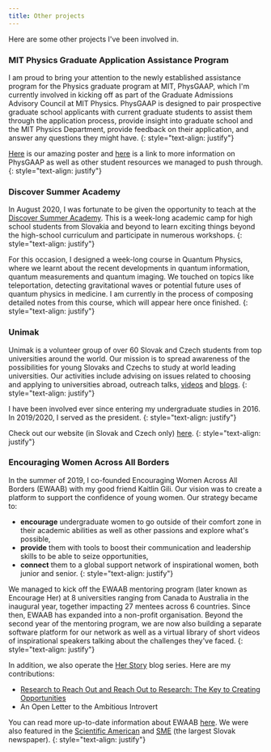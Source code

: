 ```yaml
---
title: Other projects
---
```


Here are some other projects I've been involved in.

### MIT Physics Graduate Application Assistance Program

I am proud to bring your attention to the newly established assistance program for the Physics graduate program at MIT, PhysGAAP, which I'm currently involved in kicking off as part of the Graduate Admissions Advisory Council at MIT Physics. PhysGAAP is designed to pair prospective graduate school applicants with current graduate students to assist them through the application process, provide insight into graduate school and the MIT Physics Department, provide feedback on their application, and answer any questions they might have.
{: style="text-align: justify"}

[Here](https://web.mit.edu/physics/prospective/graduate/PhysGAAP_poster.pdf) is our amazing poster and [here](https://web.mit.edu/physics/prospective/graduate/application_guidance.html) is a link to more information on PhysGAAP as well as other student resources we managed to push through.
{: style="text-align: justify"}

### Discover Summer Academy

In August 2020, I was fortunate to be given the opportunity to teach at the [Discover Summer Academy](https://discover.sk/en/). This is a week-long academic camp for high school students from Slovakia and beyond to learn exciting things beyond the high-school curriculum and participate in numerous workshops.
{: style="text-align: justify"}

For this occasion, I designed a week-long course in Quantum Physics, where we learnt about the recent developments in quantum information, quantum measurements and quantum imaging. We touched on topics like teleportation, detecting gravitational waves or potential future uses of quantum physics in medicine. I am currently in the process of composing detailed notes from this course, which will appear here once finished.
{: style="text-align: justify"}

### Unimak

Unimak is a volunteer group of over 60 Slovak and Czech students from top universities around the world. Our mission is to spread awareness of the possibilities for young Slovaks and Czechs to study at world leading universities. Our activities include advising on issues related to choosing and applying to universities abroad, outreach talks, [videos](https://www.youtube.com/channel/UCSzDttGeQ_Dn4Q1XW6malmw/featured?view_as=subscriber) and [blogs](https://dennikn.sk/autor/oxbridge-admissions/).
{: style="text-align: justify"}

I have been involved ever since entering my undergraduate studies in 2016. In 2019/2020, I served as the president.
{: style="text-align: justify"}

Check out our website (in Slovak and Czech only) [here](https://unimak.sk/).
{: style="text-align: justify"}

### Encouraging Women Across All Borders

In the summer of 2019, I co-founded Encouraging Women Across All Borders (EWAAB) with my good friend Kaitlin Gili. Our vision was to create a platform to support the confidence of young women. Our strategy became to:
- **encourage** undergraduate women to go outside of their comfort zone in their academic abilities as well as other passions and explore what's possible,
- **provide** them with tools to boost their communication and leadership skills to be able to seize opportunities,
- **connect** them to a global support network of inspirational women, both junior and senior.
{: style="text-align: justify"}

We managed to kick off the EWAAB mentoring program (later known as Encourage Her) at 8 universities ranging from Canada to Australia in the inaugural year, together impacting 27 mentees across 6 countries. Since then, EWAAB has expanded into a non-profit organisation. Beyond the second year of the mentoring program, we are now also building a separate software platform for our network as well as a virtual library of short videos of inspirational speakers talking about the challenges they've faced. 
{: style="text-align: justify"}

In addition, we also operate the [Her Story](https://www.ewaab.org/her-story) blog series. Here are my contributions:
- [Research to Reach Out and Reach Out to Research: The Key to Creating Opportunities](https://www.ewaab.org/post/research-to-reach-out-and-reach-out-to-research-the-key-to-creating-opportunities)
- An Open Letter to the Ambitious Introvert

You can read more up-to-date information about EWAAB [here](https://www.ewaab.org/). We were also featured in the [Scientific American](https://blogs.scientificamerican.com/cross-check/good-news-women-helping-women-in-stem/) and [SME](https://vysokeskoly.sme.sk/c/22328170/cez-trening-sa-prvacky-dopracuju-k-sebavedomiu.html) (the largest Slovak newspaper).
{: style="text-align: justify"}

